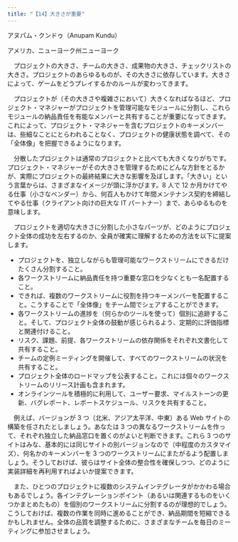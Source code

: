 ```yaml
---
title: "【14】大きさが重要"
---
```



アヌパム・クンドゥ（Anupam Kundu）



アメリカ、ニューヨーク州ニューヨーク


　プロジェクトの大きさ、チームの大きさ、成果物の大きさ、チェックリストの大きさ。プロジェクトのあらゆるものが、その大きさに依存しています。大きさによって、ゲームをどうプレイするかのルールが変わってきます。

　プロジェクトが（その大きさや複雑さにおいて）大きくなればなるほど、プロジェクト・マネジャーがプロジェクトを管理可能なモジュールに分割し、これらモジュールの納品責任を有能なメンバーと共有することが重要になってきます。これによって、プロジェクト・マネジャーを含むプロジェクトのキーメンバーは、些細なことにとらわれることなく、プロジェクトの健康状態を調べて、その「全体像」を把握できるようになります。

　分散したプロジェクトは通常のプロジェクトと比べても大きくなりがちです。プロジェクト・マネジャーがその大きさを管理するためにどんな方針をとるかが、実際にプロジェクトの最終結果に大きな影響を及ぼします。「大きい」という言葉からは、さまざまなイメージが頭に浮かびます。8 人で 12 か月かけてやる仕事（小さなベンダー）から、何百人もかけて年間メンテナンス契約を締結してやる仕事（クライアント向けの巨大な IT パートナー）まで、あらゆるものを意味します。

　プロジェクトを適切な大きさに分割した小さなパーツが、どのようにプロジェクト全体の成功を左右するのか、全員が確実に理解するための方法を以下に提案します。

  - プロジェクトを、独立しながらも管理可能なワークストリームにできるだけたくさん分割すること。
  - 各ワークストリームに納品責任を持つ重要な窓口を少なくとも一名配置すること。
  - できれば、複数のワークストリームに役割を持つキーメンバーを配置すること。こうすることで「全体像」をチーム間でシェアすることができます。
  - 各ワークストリームの進捗を（何らかのツールを使って）個別に追跡すること。そして、プロジェクト全体の鼓動が感じられるよう、定期的に評価指標と関連付けること。
  - リスク、課題、前提、各ワークストリームの依存関係をそれぞれ文書化して共有すること。
  - チームの定例ミーティングを開催して、すべてのワークストリームの状況を共有すること。
  - プロジェクト全体のロードマップを公表すること。これには個々のワークストリームのリリース計画も含まれます。
  - オンラインツールを積極的に利用して、ユーザー要求、マイルストーンの更新、バグレポート、レポートスケジュール、リスクを共有すること。

　例えば、バージョンが 3 つ（北米、アジア太平洋、中東）ある Web サイトの構築を任されたとしましょう。あなたは 3 つの異なるワークストリームを作って、それぞれ独立した納品窓口を置くのがよいと判断できます。これら 3 つのサイトはみな、基本的には同じサイトの別バージョンなので（中程度のカスタマイズ）、何名かのキーメンバーを 3 つのワークストリームにまたがるよう配置しましょう。そうしておけば、彼らはサイト全体の整合性を確保しつつ、どのように実装詳細を再利用すればよいか提案できます。

　また、ひとつのプロジェクトに複数のシステムインテグレータがかかわる場合もあるでしょう。各インテグレーションポイント（あるいは関連するものをいくつかまとめたもの）を個別のワークストリームに分割するのが理想的でしょう。こうしておけば、複数の作業を同時に進めることができ、納品期間を短縮できるかもしれません。全体の品質を調整するために、さまざまなチームを毎日のミーティングに参加させましょう。
